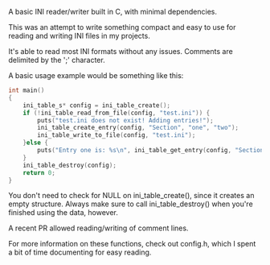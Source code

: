 A basic INI reader/writer built in C, with minimal dependencies.

This was an attempt to write something compact and easy to use for reading
and writing INI files in my projects.

It's able to read most INI formats without any issues.  Comments are delimited by
the ';' character.

A basic usage example would be something like this:
```c
int main()
{
    ini_table_s* config = ini_table_create();
    if (!ini_table_read_from_file(config, "test.ini")) {
        puts("test.ini does not exist! Adding entries!");
        ini_table_create_entry(config, "Section", "one", "two");
        ini_table_write_to_file(config, "test.ini");
    }else {
        puts("Entry one is: %s\n", ini_table_get_entry(config, "Section", "one"));
    }
    ini_table_destroy(config);
    return 0;
}
```

You don't need to check for NULL on ini_table_create(), since it creates an empty
structure.  Always make sure to call ini_table_destroy() when you're finished
using the data, however.

A recent PR allowed reading/writing of comment lines.

For more information on these functions, check out config.h, which I spent a bit of time documenting for easy reading.

